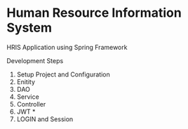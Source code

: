 # Human Resource Information System
HRIS Application using Spring Framework

Development Steps
1. Setup Project and Configuration
2. Enitity
3. DAO 
4. Service
5. Controller
6. JWT *
7. LOGIN and Session